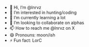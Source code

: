 - 👋 Hi, I’m @lnrvz
- 👀 I’m interested in hunting/coding
- 🌱 I’m currently learning a lot 
- 💞️ I’m looking to collaborate on alphas
- 📫 How to reach me @lnrvz on X
- 😄 Pronouns: moon/ish
- ⚡ Fun fact: LorC

<!---
lnrvz/lnrvz is a ✨ special ✨ repository because its `README.md` (this file) appears on your GitHub profile.
You can click the Preview link to take a look at your changes.
--->
